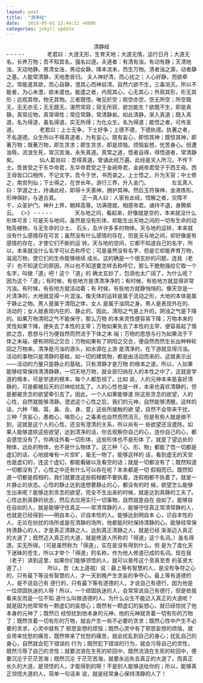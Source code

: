 ```yaml
---
layout: post
title:  "清净经"
date:   2018-05-01 22:44:11 +0800
categories: jekyll update
---
```

<center>清静经</center>
- - - - -
&emsp;&emsp;&emsp;&emsp;老君曰：大道无形，生育天地；大道无情，运行日月；大道无名，长养万物；吾不知其名，强名曰道。夫道者：有清有浊，有动有静；天清地浊，天动地静。男清女浊，男动女静。降本流末，而生万物。清者浊之源，动者静之基。人能常清静，天地悉皆归。 夫人神好清，而心扰之；人心好静，而欲牵之。常能遣其欲，而心自静，澄其心而神自清。自然六欲不生，三毒消灭。所以不能者，为心未澄，欲未遣也。能遣之者，内观其心，心无其心；外观其形，形无其形；远观其物，物无其物。三者既悟，唯见於空；观空亦空，空无所空；所空既无，无无亦无；无无既无，湛然常寂；寂无所寂，欲岂能生？欲既不生，即是真静。真常应物，真常得性；常应常静，常清静矣。如此清静，渐入真道；既入真道，名为得道，虽名得道，实无所得；为化众生，名为得道；能悟之者，可传圣道。  
&emsp;&emsp;&emsp;&emsp;老君曰：上士无争，下士好争；上德不德，下德执德。执著之者，不名道德。众生所以不得真道者，为有妄心。既有妄心，即惊其神；既惊其神，即著万物；既著万物，即生贪求；即生贪求，即是烦恼。烦恼妄想，忧苦身心。但遭浊辱。流浪生死，常沉苦海，永失真道。真常之道，悟者自得，得悟道者，常清静矣。  
&emsp;&emsp;&emsp;&emsp;仙人葛翁曰：吾得真道，曾诵此经万遍。此经是天人所习，不传下士。吾昔受之于东华帝君，东华帝君受之于金阙帝君，金阙帝君受子于西王母。西王母皆口口相传，不记文字。吾今于世，书而录之。上士悟之，升为天官；中士修之，南宫列仙；下士得之，在世长年。游行三界，升入金门。  
&emsp;&emsp;&emsp;&emsp;左玄真人曰：学道之士，持诵此经，即得十天善神，拥护其神。然后玉符保神，金液炼形。形神俱妙，与道合真。  
&emsp;&emsp;&emsp;&emsp;正一真人曰：人家有此经，悟解之者，灾障不干，众圣护门。神升上界，朝拜高尊。功满德就，相感帝君。诵持不退，身腾紫云。  
《>》
- - - - -
&emsp;&emsp;&emsp;&emsp;天与地之间，看起来，好像就是空的，本来就没什么形体可言；可是天与地间，虽然是没有形体，却能生出天地之间的一切有生命的动物及植物，与无生命的沙土、 石头，及许许多多的物体。天与地的运转，本来就没有什么感情存在可言；虽然没有什么感情的存在，但是天与地之间，却好像是有感情的存在，才使它们不断的运 转。天与地的空间，它都不知道自己的名字，所以，本来就没什么名字可以去称呼它；可是虽然没有名字，但是它却能养育万物，滋润万物，使它们的生命能够继续 成长。这的确是一个很玄妙的问题，连我（老子）也不知道它的原因，所以也不知道要怎样去称呼它，那么干脆勉强给它取一个名字，叫做「道」吧！这个「道」的 确太玄妙了，包涵也太广阔了，为什么呢？因为这个「道」；有时候，有些地方是清清净净的；有时候，有些地方就显得非常污浊。有时候，有些地方就活动着；有 时候，有些地方就静悄悄的。像天空是一片清净的，大地就显得一片混浊。像天体的运转是属于流动之形，大地的本体是属于静止之物。男人是属于清阳之体，女人 是属于浊阴之身。男人是表现外在的、活动的；女人就表现内在的、静止的。因此，清阳之气是上升的，阴浊之气是下降的。如果万物清阳之气不能保守，那么万物 的本来灵性便容易下降；万物本来的灵性如果下降，便失去了本性的主宰；万物如果失去了本性的主宰，便容易起了情欲之念，思想与行为便自然而然流于下体之末 端；万物的思想与行为如果流于下体之末端，便有阴阳之交合；万物如果有了阴阳之交合，便自然而然生长出种种轮回之万物来。清净是污浊的源头，如水源在上游 是清净的，在下游就显得污浊。活动的事物只是清静的基础，如一切的建筑物，都是由活动而来的，这就表示出——活动的力量只是静止的基础，只有清静才是万物 的根本之道。所以，人如果能够经常保持清清静静，一切天地万物，就全部归纳在人的本性之中了，这就是学道的根本，可是学道的根本，每个人都忽视了。比如 说，人的元神本来是喜好清静的，可是都被后天的识神给扰乱了。人的心性也是一样，本来也喜欢清静的，但是都被贪念的欲望牵引去了。因此，一个人如果能够遣 除这些贪念的欲望，人的心性，自然就能够清静。澄滤这个心性之后，我们的元神，自然能够清醒。这样的话，六种「眼、耳、鼻、舌、身、意」这些所接触的欲 望，自然不会带来干扰，三种「贪妄心，愚痴心，嗔怨心」之毒素也自然而然消灭。但是有些人就是做不到，这就是这个人的心性，还没有澄清的关系，所以尚有一 些欲望还没遣除。如果人能够遣除这些欲望，达到清净的话，你去观察你自己的心，连你自己的心，都会感觉没有了。你再往外看一切形体，这些形体也不是形体 了。就是了望远处的物体，远处的物体，也不是什么物体了。这三种「心、形、物」都能了悟一切都是虚幻的话，心地就唯有一片空旷，毫无一物了。能够这样的 话，看到虚无的天空也是虚幻的，连这个虚幻，都能看破以及看空的话；就是一切都没有了；既然知道一切都没有了，心性之中还有什么可以存在呢？本来都是一切 假相而已。既然知道一切都是假相的，我们就要连这些假相都不要执着，连假相都不执着了，就是一片静止的状态。心性的静止达到连想要静止的心，都没有的时 候，欲望怎么能够生出来呢？能够达到贪念的欲望，完全不生出来的时候，就是达到真静的工夫了。心性达到真静的状态，然后去应用实行一切事物，自然就是自在 自如了。能够自在自如的人，就是能够守住真正——常清常静的人，能够守住真正常清常静的人，也就是已经得到——明自本心，识自本性的人。能够达到明自本 心，识自本性的人，无论在纷扰的场所或是在清静的场所，他都能时时保持清静的心。能够经常保持清静心的人，才是真正清静之人。达到真正清静之人，就是已经 渐渐迈入真正的大道了；既然迈入真正的大道，就是修道人所称的「得道」这个名词。〕虽名得道。实无所得。〔可是虽然称为「得道」，实在是没有得到什么。但 是为了度化天下迷昧的苍生，所以才举个「得道」的名称，作为他人修道已成的名词。现在我（老子）讲到这里，如果你们能够领悟的人，就可以普传这个至真至贵 的圣贤大道了。〕  
&emsp;&emsp;&emsp;&emsp;所以，吾（太上道祖）说：最上等有智慧的人，是没有争夺之心的，只有最下等没有智慧的人，才一天到晚产生贪妄的争夺心。最上等有道德的人，是不说自己有 德行的，只有最下等有道德的人，才说自己有德行，因为他是一位顽固执迷的人呀！所以，一个顽固执迷的人，会常常说自己有德行，但是依我看来反而是一位不知 道什么叫做道德的人。为什么众生不能迈入真正的大道呢？就是因为他常常有一颗虚幻的妄想心；既然有一颗虚幻的妄想心，就已经惊扰了他本身的元神了；既然已 经惊扰到他本身的元神，他的元神就贪着一切有形的万物了；既然贪着一切有形的万物，就会产生一些不必要的贪求；既然心性中产生不必要的贪求，心灵中就有了 邪思妄想的烦恼；既然心灵中有了邪思妄想的烦恼，就会带来忧愁的痛苦，既然带来了忧愁的痛苦，就会扰乱到自己的身心；扰乱自己的身心，自然就会犯下错误的 行为；既然犯下错误的行为，就会污辱自己的灵性，既然污辱了自己的灵性；就要流浪在生死的轮回中，既然流浪在生死的轮回中，便要沉沦于茫茫苦海；既然沉沦 于茫茫苦海，就要永远失去真正的大道了。而真正长久的大道，是领悟的人，才能得到的呀！不是别人能够送给你的；所以，能够真正领悟大道的人，简单一句话来 说，就是经常身心保持清静的人了！
